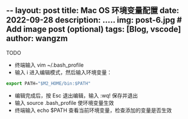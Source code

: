 --
layout: post
title: Mac OS 环境变量配置
date: 2022-09-28
description: .....
img: post-6.jpg # Add image post (optional)
tags: [Blog, vscode]
author: wangzm
--

TODO 
- 终端输入 vim ~/.bash_profile
- 输入 i 进入编辑模式，然后输入环境变量：

```javascript
export PATH="$M2_HOME/bin:$PATH"
```

- 编辑完成后，按 Esc 退出编辑，输入 :wq! 保存并退出
- 输入 source .bash_profile 使环境变量生效
- 终端输入 echo $PATH 查看当前环境变量，检查添加的变量是否生效
